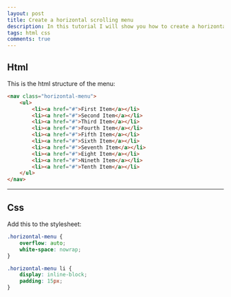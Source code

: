 ```yaml
---
layout: post
title: Create a horizontal scrolling menu
description: In this tutorial I will show you how to create a horizontal scrolling navigation menu on mobile.
tags: html css
comments: true
---
```


## Html

This is the html structure of the menu:

```html
<nav class="horizontal-menu">
    <ul>
        <li><a href="#">First Item</a></li>
        <li><a href="#">Second Item</a></li>
        <li><a href="#">Third Item</a></li>
        <li><a href="#">Fourth Item</a></li>
        <li><a href="#">Fifth Item</a></li>
        <li><a href="#">Sixth Item</a></li>
        <li><a href="#">Seventh Item</a></li>
        <li><a href="#">Eight Item</a></li>
        <li><a href="#">Nineth Item</a></li>
        <li><a href="#">Tenth Item</a></li>
    </ul>
</nav>
```

---

## Css

Add this to the stylesheet:

```css
.horizontal-menu {
    overflow: auto;
    white-space: nowrap;
}

.horizontal-menu li {
    display: inline-block;
    padding: 15px;
}
```
